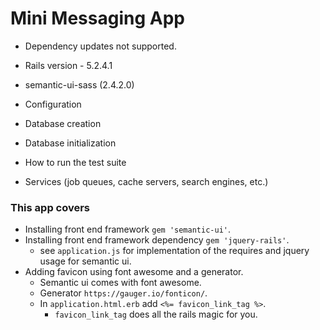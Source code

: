 # Mini Messaging App
* Dependency updates not supported.

* Rails version - 5.2.4.1
* semantic-ui-sass (2.4.2.0)

* Configuration

* Database creation

* Database initialization

* How to run the test suite

* Services (job queues, cache servers, search engines, etc.)

### This app covers
- Installing front end framework `gem 'semantic-ui'`.
- Installing front end framework dependency `gem 'jquery-rails'`.
  * see `application.js` for implementation of the requires and jquery usage for semantic ui.
- Adding favicon using font awesome and a generator.
  * Semantic ui comes with font awesome.
  * Generator `https://gauger.io/fonticon/`.
  * In `application.html.erb` add `<%= favicon_link_tag %>`.
    - `favicon_link_tag` does all the rails magic for you.
